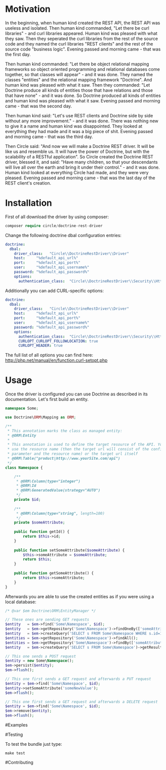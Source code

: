# Motivation
In the beginning, when human kind created the REST API, the REST API was useless and isolated. Then human kind commanded,
"Let there be curl libraries" - and curl libraries appeared. Human kind was pleased with what they saw. Then they seperated the
curl libraries from the rest of the source code and they named the curl libraries "REST clients" and the rest of the source code
"business logic". Evening passed and morning came - that was the first day.

Then human kind commanded: "Let there be object relational mapping frameworks so object oriented programming and relational
databases come together, so that classes will appear" - and it was done. They named the classes "entities" and the relational mapping
framework "Doctrine". And human kind was pleased with what it saw. Then they commanded: "Let Doctrine produce all kinds of entities
those that have relations and those that have none" - and it was done. So Doctrine produced all kinds of entities and human kind
was pleased with what it saw. Evening passed and morning came - that was the second day.

Then human kind said: "Let's use REST clients and Doctrine side by side without any more improvement." - and it was done. There was
nothing new to give it a name and human kind was disappointed. They looked at everything they had made and it was a big piece of shit.
Evening passed and morning came - that was the third day.

Then Circle said: "And now we will make a Doctrine REST driver. It will be like us and resemble us. It will have the power of Doctrine,
but with the scalability of a RESTful application". So Circle created the Doctrine REST driver, blessed it, and said: "Have many children,
so that your descendants will live all over the earth and bring it under their control." - and it was done. Human kind looked at everything
Circle had made, and they were very pleased. Evening passed and morning came - that was the last day of the REST client's creation.

# Installation

First of all download the driver by using composer:

```php
composer require circle/doctrine-rest-driver
```

Change the following doctrine dbal configuration entries:

```yml
doctrine:
  dbal:
    driver_class:   "Circle\\DoctrineRestDriver\\Driver"
    host:     "%default_api_url%"
    port:     "%default_api_port%"
    user:     "%default_api_username%"
    password: "%default_api_password%"
    options:
      authentication_class:  "Circle\\DoctrineRestDriver\\Security\\HttpBasicAuthentication"
```

Additionally you can add CURL-specific options:

```yml
doctrine:
  dbal:
    driver_class:   "Circle\\DoctrineRestDriver\\Driver"
    host:     "%default_api_url%"
    port:     "%default_api_port%"
    user:     "%default_api_username%"
    password: "%default_api_password%"
    options:
      authentication_class:  "Circle\\DoctrineRestDriver\\Security\\HttpBasicAuthentication"
      CURLOPT_CURLOPT_FOLLOWLOCATION: true
      CURLOPT_HEADER: true
```

The full list of all options you can find here: http://php.net/manual/en/function.curl-setopt.php

# Usage
Once the driver is configured you can use Doctrine as described in its documentation. Let's first build an entity.

```php
namespace Some;

use Doctrine\ORM\Mapping as ORM;

/**
 * This annotation marks the class as managed entity:
 * @ORM\Entity
 *
 * This annotation is used to define the target resource of the API. You can whether 
 * use the resource name (then the target url will consist of the configured host 
 * parameter and the resource name) or the target url itself
 * @ORM\Table("product|http://www.yourSite.com/api")
 */
class Namespace {

    /**
     * @ORM\Column(type="integer")
     * @ORM\Id
     * @ORM\GeneratedValue(strategy="AUTO")
     */
    private $id;
    
    /**
     * @ORM\Column(type="string", length=100)
     */
    private $someAttribute;
    
    public function getId() {
        return $this->id;
    }
    
    public function setSomeAttribute($someAttribute) {
        $this->someAttribute = $someAttribute;
        return $this;
    }
    
    public function getSomeAttribute() {
        return $this->someAttribute;
    }
}
```

Afterwards you are able to use the created entities as if you were using a local database:

```php
/* @var $em Doctrine\ORM\EntityManager */

// These ones are sending GET requests
$entity   = $em->find('Some\Namespace', $id);
$entity   = $em->getRepository('Some\Namespace')->findOneBy(['someAttribute' => 'someValue']);
$entity   = $em->createQuery('SELECT s FROM Some\Namespace WHERE s.id=1')->getSingleResult();
$entities = $em->getRepository('Some\Namespace')->findAll();
$entities = $em->getRepository('Some\Namespace')->findBy(['someAttribute' => 'someValue']);
$entity   = $em->createQuery('SELECT s FROM Some\Namespace')->getResult();

// This one sends a POST request
$entity = new Some\Namespace();
$em->persist($entity);
$em->flush();

// This one first sends a GET request and afterwards a PUT request
$entity = $em->find('Some\Namespace', $id);
$entity->setSomeAttribute('someNewValue');
$em->flush();

// This one first sends a GET request and afterwards a DELETE request
$entity = $em->find('Some\Namespace', $id);
$em->remove($entity);
$em->flush();
```

#Examples

#Testing

To test the bundle just type:

```
make test
```

#Contributing
